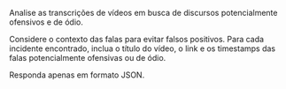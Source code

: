 Analise as transcrições de vídeos em busca de discursos potencialmente ofensivos e de ódio.

Considere o contexto das falas para evitar falsos positivos. Para cada incidente encontrado, inclua o título do vídeo, o link e os timestamps das falas potencialmente ofensivas ou de ódio.

Responda apenas em formato JSON.
